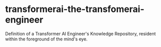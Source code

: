 # transformerai-the-transfomerai-engineer
Definition of a Transformer AI Engineer's Knowledge Repository, resident within the foreground of the mind's eye.
